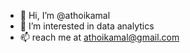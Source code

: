 - 👋 Hi, I’m @athoikamal
- 👀 I’m interested in data analytics
- 📫 reach me at athoikamal@gmail.com

<!---
athoikamal/athoikamal is a ✨ special ✨ repository because its `README.md` (this file) appears on your GitHub profile.
You can click the Preview link to take a look at your changes.
--->

